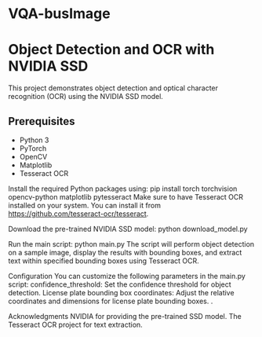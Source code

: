 # VQA-busImage
# Object Detection and OCR with NVIDIA SSD

This project demonstrates object detection and optical character recognition (OCR) using the NVIDIA SSD model.

## Prerequisites

- Python 3
- PyTorch
- OpenCV
- Matplotlib
- Tesseract OCR

Install the required Python packages using:
pip install torch torchvision opencv-python matplotlib pytesseract
Make sure to have Tesseract OCR installed on your system. You can install it from https://github.com/tesseract-ocr/tesseract.


Download the pre-trained NVIDIA SSD model:
python download_model.py

Run the main script:
python main.py
The script will perform object detection on a sample image, display the results with bounding boxes, and extract text within specified bounding boxes using Tesseract OCR.

Configuration
You can customize the following parameters in the main.py script:
confidence_threshold: Set the confidence threshold for object detection.
License plate bounding box coordinates: Adjust the relative coordinates and dimensions for license plate bounding boxes.
.

Acknowledgments
NVIDIA for providing the pre-trained SSD model.
The Tesseract OCR project for text extraction.
